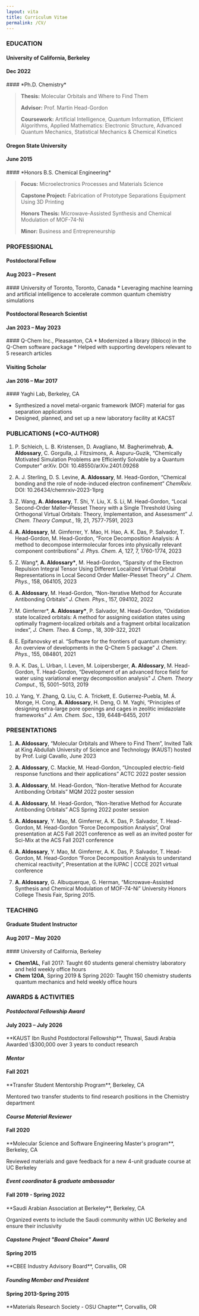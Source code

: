 ```yaml
---
layout: vita
title: Curriculum Vitae
permalink: /CV/
---
```


### **EDUCATION**

<!-- #### **University of California, Berkeley** &emsp;&emsp; Dec 2022 -->
<h4 class="alignleft"><strong>University of California, Berkeley</strong></h4>
<h4 class="alignright">Dec 2022</h4>    
#### *Ph.D. Chemistry*

> **Thesis:** Molecular Orbitals and Where to Find Them
>
> **Advisor:** Prof. Martin Head-Gordon  
>
> **Coursework:** Artificial Intelligence, Quantum Information,
> Efficient Algorithms, Applied Mathematics: Electronic Structure,
> Advanced Quantum Mechanics, Statistical Mechanics & Chemical Kinetics

<!-- #### **Oregon State University** &emsp;&emsp; June 2015 -->
<h4 class="alignleft"><strong>Oregon State University</strong></h4>
<h4 class="alignright">June 2015</h4>
#### *Honors B.S. Chemical Engineering*

> **Focus:** Microelectronics Processes and Materials Science
>
> **Capstone Project:** Fabrication of Prototype Separations Equipment Using 3D Printing
>
> **Honors Thesis:** Microwave-Assisted Synthesis and Chemical Modulation of MOF-74-Ni
>
> **Minor:** Business and Entrepreneurship

### **PROFESSIONAL**

<!-- #### ***Postdoctoral Fellow*** &emsp;&emsp; Aug 2023 – Present -->
<h4 class="alignleft"><strong>Postdoctoral Fellow</strong></h4>
<h4 class="alignright">Aug 2023 – Present</h4>
#### University of Toronto, Toronto, Canada
* Leveraging machine learning and artificial intelligence to accelerate common quantum chemistry simulations

<!-- #### ***Postdoctoral Research Scientist*** &emsp;&emsp; Jan 2023 – May 2023 -->
<h4 class="alignleft"><strong>Postdoctoral Research Scientist</strong></h4>
<h4 class="alignright">Jan 2023 – May 2023</h4>
#### Q-Chem Inc., Pleasanton, CA
* Modernized a library (libloco) in the Q-Chem software package
* Helped with supporting developers relevant to 5 research articles

<!-- #### ***Visiting Scholar*** &emsp;&emsp; Jan 2016 – Mar 2017 -->
<h4 class="alignleft"><strong>Visiting Scholar</strong></h4>
<h4 class="alignright">Jan 2016 – Mar 2017</h4>
#### Yaghi Lab, Berkeley, CA

* Synthesized a novel metal-organic framework (MOF) material for gas separation applications
* Designed, planned, and set up a new laboratory facility at KACST

### **PUBLICATIONS (\*CO-AUTHOR)**

1.  P. Schleich, L. B. Kristensen, D. Avagliano, M. Bagherimehrab, **A.
    Aldossary**, C. Gorgulla, J. Fitzsimons, A. Aspuru-Guzik,
    “Chemically Motivated Simulation Problems are Efficiently Solvable
    by a Quantum Computer” *arXiv.* DOI: 10.48550/arXiv.2401.09268

2.  A. J. Sterling, D. S. Levine, **A. Aldossary**, M. Head-Gordon,
    “Chemical bonding and the role of node-induced electron confinement”
    *ChemRxiv.* DOI: 10.26434/chemrxiv-2023-1lprg

3.  Z. Wang, **A. Aldossary**, T. Shi, Y. Liu, X. S. Li, M. Head-Gordon,
    “Local Second-Order Møller–Plesset Theory with a Single Threshold
    Using Orthogonal Virtual Orbitals: Theory, Implementation, and
    Assessment” *J. Chem. Theory Comput.*, 19, 21, 7577-7591, 2023

4.  **A. Aldossary**, M. Gimferrer, Y. Mao, H. Hao, A. K. Das, P.
    Salvador, T. Head-Gordon, M. Head-Gordon, “Force Decomposition
    Analysis: A method to decompose intermolecular forces into
    physically relevant component contributions” *J. Phys. Chem. A*,
    127, 7, 1760-1774, 2023

5.  Z. Wang\*, **A. Aldossary\***, M. Head-Gordon, “Sparsity of the
    Electron Repulsion Integral Tensor Using Different Localized Virtual
    Orbital Representations in Local Second Order Møller-Plesset Theory”
    *J. Chem. Phys.*, 158, 064105, 2023

6.  **A. Aldossary**, M. Head-Gordon, “Non-Iterative Method for Accurate
    Antibonding Orbitals” *J. Chem. Phys.*, 157, 094102, 2022

7.  M. Gimferrer\*, **A. Aldossary\***, P. Salvador, M. Head-Gordon,
    “Oxidation state localized orbitals: A method for assigning
    oxidation states using optimally fragment-localized orbitals and a
    fragment orbital localization index”, *J. Chem. Theo. & Comp.*, 18,
    309-322, 2021

8.  E. Epifanovsky et al. “Software for the frontiers of quantum
    chemistry: An overview of developments in the Q-Chem 5 package” *J.
    Chem. Phys.*, 155, 084801, 2021

9.  A. K. Das, L. Urban, I. Leven, M. Loipersberger, **A.
    Aldossary**, M. Head-Gordon, T. Head-Gordon, “Development of an
    advanced force field for water using variational energy
    decomposition analysis” *J. Chem. Theory Comput.*, 15, 5001−5013,
    2019

10. J. Yang, Y. Zhang, Q. Liu, C. A. Trickett, E. Gutierrez-Puebla, M.
    Á. Monge, H. Cong, **A. Aldossary**, H. Deng, O. M. Yaghi,
    “Principles of designing extra-large pore openings and cages in
    zeolitic imidazolate frameworks” *J. Am. Chem. Soc.,* 139,
    6448–6455, 2017

### **PRESENTATIONS**

1.  **A. Aldossary**, “Molecular Orbitals and Where to Find Them”,
    Invited Talk at King Abdullah University of Science and Technology
    (KAUST) hosted by Prof. Luigi Cavallo, June 2023

2.  **A. Aldossary**, C. Mackie, M. Head-Gordon, “Uncoupled
    electric-field response functions and their applications” ACTC 2022
    poster session

3.  **A. Aldossary**, M. Head-Gordon, “Non-Iterative Method for Accurate
    Antibonding Orbitals” MQM 2022 poster session

4.  **A. Aldossary**, M. Head-Gordon, “Non-Iterative Method for Accurate
    Antibonding Orbitals” ACS Spring 2022 poster session

5.  **A. Aldossary**, Y. Mao, M. Gimferrer, A. K. Das, P. Salvador, T.
    Head-Gordon, M. Head-Gordon “Force Decomposition Analysis”, Oral
    presentation at ACS Fall 2021 conference as well as an invited
    poster for Sci-Mix at the ACS Fall 2021 conference

6.  **A. Aldossary**, Y. Mao, M. Gimferrer, A. K. Das, P. Salvador, T.
    Head-Gordon, M. Head-Gordon “Force Decomposition Analysis to
    understand chemical reactivity”, Presentation at the IUPAC \| CCCE
    2021 virtual conference

7.  **A. Aldossary**, G. Albuquerque, G. Herman, “Microwave-Assisted
    Synthesis and Chemical Modulation of MOF-74-Ni” University Honors
    College Thesis Fair, Spring 2015.


### **TEACHING**

<!-- #### ***Graduate Student Instructor*** &emsp;&emsp; Aug 2017 – May 2020 -->
<h4 class="alignleft"><strong>Graduate Student Instructor</strong></h4>
<h4 class="alignright">Aug 2017 – May 2020</h4>
#### University of California, Berkeley

* **Chem1AL**, Fall 2017: Taught 60 students general chemistry laboratory and held weekly office hours
* **Chem 120A**, Spring 2019 & Spring 2020: Taught 150 chemistry students quantum mechanics and held weekly office hours

### **AWARDS & ACTIVITIES**

<!-- #### *Postdoctoral Fellowship Award* July 2023 – July 2026 -->
<h4 class="alignleft"><em>Postdoctoral Fellowship Award</em></h4>
<h4 class="alignright">July 2023 – July 2026</h4>
**KAUST Ibn Rushd Postdoctoral Fellowship**, Thuwal, Saudi Arabia
Awarded \$300,000 over 3 years to conduct research

<!-- #### *Mentor* Fall 2021 -->
<h4 class="alignleft"><em>Mentor</em></h4>
<h4 class="alignright">Fall 2021</h4>
**Transfer Student Mentorship Program**, Berkeley, CA

Mentored two transfer students to find research positions in the Chemistry department

<!-- #### *Course Material Reviewer* Fall 2020 -->
<h4 class="alignleft"><em>Course Material Reviewer</em></h4>
<h4 class="alignright">Fall 2020</h4>
**Molecular Science and Software Engineering Master's program**,
Berkeley, CA

Reviewed materials and gave feedback for a new 4-unit graduate course at UC Berkeley

<!-- #### *Event Coordinator & graduate ambassador* Fall 2019 - Spring 2022 -->
<h4 class="alignleft"><em>Event coordinator & graduate ambassador</em></h4>
<h4 class="alignright">Fall 2019 - Spring 2022</h4>
**Saudi Arabian Association at Berkeley**, Berkeley, CA

Organized events to include the Saudi community within UC Berkeley and ensure their inclusivity

<!-- #### *Capstone Project "Board Choice" Award* Spring 2015 -->
<h4 class="alignleft"><em>Capstone Project "Board Choice" Award</em></h4>
<h4 class="alignright">Spring 2015</h4>
**CBEE Industry Advisory Board**, Corvallis, OR

<!-- #### *Founding Member and President* Spring 2013-Spring 2015 -->
<h4 class="alignleft"><em>Founding Member and President</em></h4>
<h4 class="alignright">Spring 2013-Spring 2015</h4>
**Materials Research Society - OSU Chapter**, Corvallis, OR
